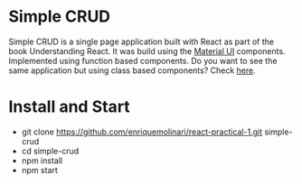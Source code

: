 # Simple CRUD

Simple CRUD is a single page application built with React as part of the book Understanding React. It was build using the [Material UI](https://material-ui.com/) components. Implemented using function based components. Do you want to see the same application but using class based components? Check [here](http://github.com/enriquemolinari/react-practical).

# Install and Start

- git clone https://github.com/enriquemolinari/react-practical-1.git simple-crud
- cd simple-crud
- npm install
- npm start
